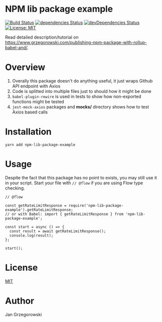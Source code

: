 NPM lib package example
===

[![Build Status](https://travis-ci.org/jmarceli/npm-lib-package-example.svg?branch=master)](https://travis-ci.org/jmarceli/npm-lib-package-example) [![dependencies Status](https://david-dm.org/jmarceli/npm-lib-package-example/status.svg)](https://david-dm.org/jmarceli/npm-lib-package-example) [![devDependencies Status](https://david-dm.org/jmarceli/npm-lib-package-example/dev-status.svg)](https://david-dm.org/jmarceli/npm-lib-package-example?type=dev) [![License: MIT](https://img.shields.io/badge/License-MIT-blue.svg)](https://opensource.org/licenses/MIT)

Read detailed description/tutorial on https://www.grzegorowski.com/publishing-npm-package-with-rollup-babel-and/.

# Overview

1. Overally this package doesn't do anything useful, it just wraps Github API endpoint with Axios
2. Code is splitted into multiple files just to should how it might be done
3. `babel-plugin-rewire` is used in tests to show how non-exported functions might be tested
4. `jest-mock-axios` packages and **__mocks__/** directory shows how to test Axios based calls

# Installation

```
yarn add npm-lib-package-example
```

# Usage

Despite the fact that this package has no point to exists, you may still use it in your script.
Start your file with `// @flow` if you are using Flow type checking.

```
// @flow

const getRateLimitResponse = require('npm-lib-package-example').getRateLimitResponse;
// or with Babel: import { getRateLimitResponse } from 'npm-lib-package-example';

const start = async () => {
  const result = await getRateLimitResponse();
  console.log(result);
};

start();
```

# License

[MIT](./LICENSE)

# Author

Jan Grzegorowski

